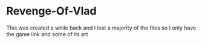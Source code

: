 # Revenge-Of-Vlad
This was created a while back and I lost a majority of the files so I only have the game link and some of its art
